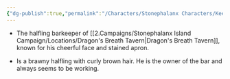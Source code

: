 ```yaml
---
{"dg-publish":true,"permalink":"/Characters/Stonephalanx Characters/Keegan the Keeper/"}
---
```


- The halfling barkeeper of [[2.Campaigns/Stonephalanx Island Campaign/Locations/Dragon's Breath Tavern\|Dragon's Breath Tavern]], known for his cheerful face and stained apron.

- Is a brawny halfling with curly brown hair. He is the owner of the bar and always seems to be working.